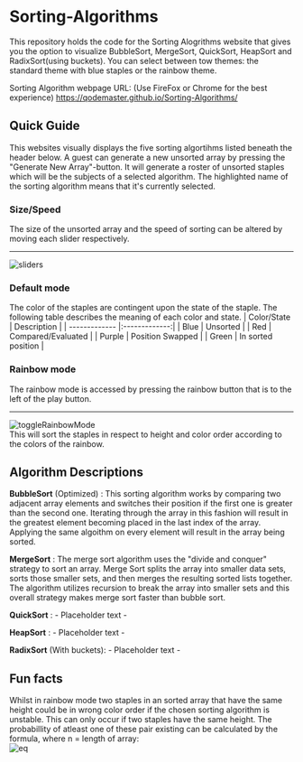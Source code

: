 # Sorting-Algorithms

This repository holds the code for the Sorting Alogrithms website that gives you the option to visualize BubbleSort, MergeSort, QuickSort, HeapSort and RadixSort(using buckets). You can select between tow themes: the standard theme with blue staples or the rainbow theme.

Sorting Algorithm webpage URL:
(Use FireFox or Chrome for the best experience) https://qodemaster.github.io/Sorting-Algorithms/


## Quick Guide
This websites visually displays the five sorting algortihms listed beneath the header below.
A guest can generate a new unsorted array by pressing the "Generate New Array"-button. It will generate a roster of unsorted staples which will be the subjects of a selected algorithm. The highlighted name of the sorting algorithm means that it's currently selected.

### Size/Speed
The size of the unsorted array and the speed of sorting can be altered by moving each slider respectively.
___
![sliders](https://user-images.githubusercontent.com/59826211/162976032-95dfe926-eac8-43bd-955f-8e67be811802.PNG)

### Default mode
The color of the staples are contingent upon the state of the staple. The following table describes the meaning of each color and state.
| Color/State     | Description |
| ------------- |:-------------:|
| Blue      | Unsorted |
| Red     | Compared/Evaluated |
| Purple | Position Swapped |
| Green | In sorted position  |

### Rainbow mode
The rainbow mode is accessed by pressing the rainbow button that is to the left of the play button.
___
![toggleRainbowMode](https://user-images.githubusercontent.com/59826211/163394658-d639dbbd-61e2-4473-bfd6-0d38d7a1ed58.PNG)
<br />
This will sort the staples in respect to height and color order according to the colors of the rainbow.

## Algorithm Descriptions
**BubbleSort** (Optimized)  : This sorting algorithm works by comparing two adjacent array elements and switches their position if the first one is greater than the second one. Iterating through the array in this fashion will result in the greatest element becoming placed in the last index of the array. Applying the same algoithm on every element will result in the array being sorted.

**MergeSort**               : The merge sort algorithm uses the "divide and conquer" strategy to sort an array. Merge Sort splits the array into smaller data sets, sorts those smaller sets, and then merges the resulting sorted lists together. The algorithm utilizes recursion to break the array into smaller sets and this overall strategy makes merge sort faster than bubble sort.

**QuickSort**               : - Placeholder text -

**HeapSort**                : - Placeholder text -

**RadixSort** (With buckets): - Placeholder text -

## Fun facts
Whilst in rainbow mode two staples in an sorted array that have the same height could be in wrong color order if the chosen sorting algorithm is unstable. This can only occur if two staples have the same height. The probabillity of atleast one of these pair existing can be calculated by the formula, where n = length of array:
<br/>
![eq](https://user-images.githubusercontent.com/59826211/163401784-a5b8fdae-ce5a-4ba0-8f6f-e912b90cd11c.PNG)

